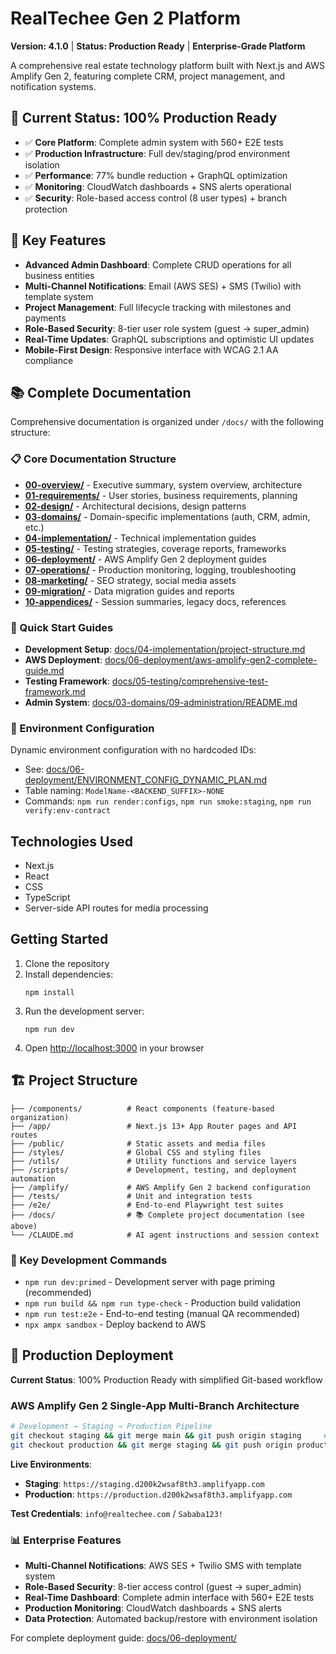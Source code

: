 # RealTechee Gen 2 Platform
**Version: 4.1.0** | **Status: Production Ready** | **Enterprise-Grade Platform**

A comprehensive real estate technology platform built with Next.js and AWS Amplify Gen 2, featuring complete CRM, project management, and notification systems.

## 🎯 **Current Status: 100% Production Ready**
- ✅ **Core Platform**: Complete admin system with 560+ E2E tests
- ✅ **Production Infrastructure**: Full dev/staging/prod environment isolation
- ✅ **Performance**: 77% bundle reduction + GraphQL optimization
- ✅ **Monitoring**: CloudWatch dashboards + SNS alerts operational
- ✅ **Security**: Role-based access control (8 user types) + branch protection

## 🚀 **Key Features**
- **Advanced Admin Dashboard**: Complete CRUD operations for all business entities
- **Multi-Channel Notifications**: Email (AWS SES) + SMS (Twilio) with template system
- **Project Management**: Full lifecycle tracking with milestones and payments
- **Role-Based Security**: 8-tier user role system (guest → super_admin)
- **Real-Time Updates**: GraphQL subscriptions and optimistic UI updates
- **Mobile-First Design**: Responsive interface with WCAG 2.1 AA compliance

## 📚 **Complete Documentation**

Comprehensive documentation is organized under `/docs/` with the following structure:

### **📋 Core Documentation Structure**
- **[00-overview/](docs/00-overview/)** - Executive summary, system overview, architecture
- **[01-requirements/](docs/01-requirements/)** - User stories, business requirements, planning
- **[02-design/](docs/02-design/)** - Architectural decisions, design patterns
- **[03-domains/](docs/03-domains/)** - Domain-specific implementations (auth, CRM, admin, etc.)
- **[04-implementation/](docs/04-implementation/)** - Technical implementation guides
- **[05-testing/](docs/05-testing/)** - Testing strategies, coverage reports, frameworks
- **[06-deployment/](docs/06-deployment/)** - AWS Amplify Gen 2 deployment guides
- **[07-operations/](docs/07-operations/)** - Production monitoring, logging, troubleshooting
- **[08-marketing/](docs/08-marketing/)** - SEO strategy, social media assets
- **[09-migration/](docs/09-migration/)** - Data migration guides and reports
- **[10-appendices/](docs/10-appendices/)** - Session summaries, legacy docs, references

### **🚀 Quick Start Guides**
- **Development Setup**: [docs/04-implementation/project-structure.md](docs/04-implementation/project-structure.md)
- **AWS Deployment**: [docs/06-deployment/aws-amplify-gen2-complete-guide.md](docs/06-deployment/aws-amplify-gen2-complete-guide.md)
- **Testing Framework**: [docs/05-testing/comprehensive-test-framework.md](docs/05-testing/comprehensive-test-framework.md)
- **Admin System**: [docs/03-domains/09-administration/README.md](docs/03-domains/09-administration/README.md)

### **🔧 Environment Configuration**
Dynamic environment configuration with no hardcoded IDs:
- See: [docs/06-deployment/ENVIRONMENT_CONFIG_DYNAMIC_PLAN.md](docs/06-deployment/ENVIRONMENT_CONFIG_DYNAMIC_PLAN.md)
- Table naming: `ModelName-<BACKEND_SUFFIX>-NONE`
- Commands: `npm run render:configs`, `npm run smoke:staging`, `npm run verify:env-contract`

## Technologies Used

- Next.js
- React
- CSS
- TypeScript
- Server-side API routes for media processing

## Getting Started

1. Clone the repository
2. Install dependencies:
   ```
   npm install
   ```
3. Run the development server:
   ```
   npm run dev
   ```
4. Open [http://localhost:3000](http://localhost:3000) in your browser

## 🏗️ **Project Structure**

```
├── /components/          # React components (feature-based organization)
├── /app/                 # Next.js 13+ App Router pages and API routes
├── /public/              # Static assets and media files
├── /styles/              # Global CSS and styling files
├── /utils/               # Utility functions and service layers
├── /scripts/             # Development, testing, and deployment automation
├── /amplify/             # AWS Amplify Gen 2 backend configuration
├── /tests/               # Unit and integration tests
├── /e2e/                 # End-to-end Playwright test suites
├── /docs/                # 📚 Complete project documentation (see above)
└── /CLAUDE.md            # AI agent instructions and session context
```

### **🔧 Key Development Commands**
- `npm run dev:primed` - Development server with page priming (recommended)
- `npm run build && npm run type-check` - Production build validation
- `npm run test:e2e` - End-to-end testing (manual QA recommended)
- `npx ampx sandbox` - Deploy backend to AWS

## 🎯 **Production Deployment**

**Current Status**: 100% Production Ready with simplified Git-based workflow

### **AWS Amplify Gen 2 Single-App Multi-Branch Architecture**
```bash
# Development → Staging → Production Pipeline
git checkout staging && git merge main && git push origin staging     # Deploy to staging
git checkout production && git merge staging && git push origin production  # Deploy to production
```

**Live Environments**:
- **Staging**: `https://staging.d200k2wsaf8th3.amplifyapp.com`
- **Production**: `https://production.d200k2wsaf8th3.amplifyapp.com`

**Test Credentials**: `info@realtechee.com` / `Sababa123!`

### **📊 Enterprise Features**
- **Multi-Channel Notifications**: AWS SES + Twilio SMS with template system
- **Role-Based Security**: 8-tier access control (guest → super_admin)
- **Real-Time Dashboard**: Complete admin interface with 560+ E2E tests
- **Production Monitoring**: CloudWatch dashboards + SNS alerts
- **Data Protection**: Automated backup/restore with environment isolation

For complete deployment guide: [docs/06-deployment/](docs/06-deployment/)